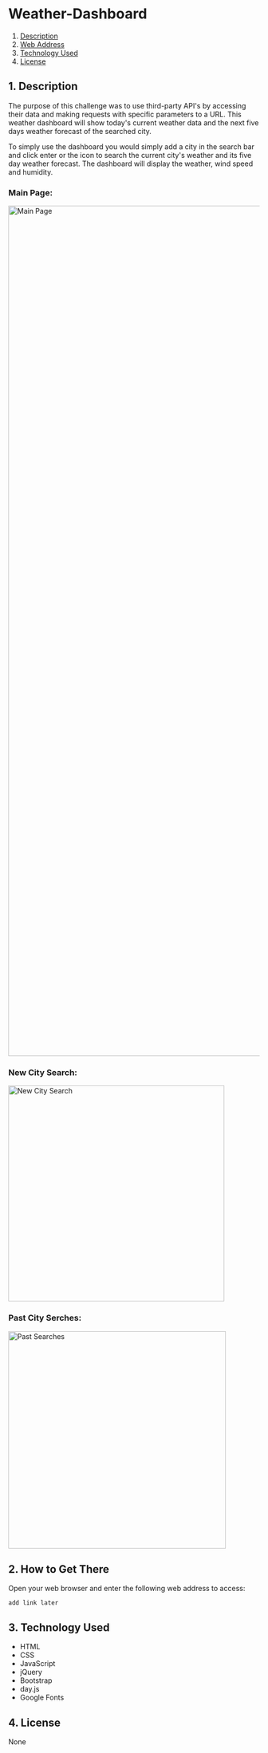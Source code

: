# Weather-Dashboard

1. [ Description ](#desc)
2. [ Web Address ](#web-address)
3. [ Technology Used ](#tech-u)
4. [ License ](#license)

<a name="desc"></a>
## 1. Description
The purpose of this challenge was to use third-party API's by accessing their data and making requests with specific parameters to a URL. This weather dashboard will show today's current weather data and the next five days weather forecast of the searched city.

To simply use the dashboard you would simply add a city in the search bar and click enter or the icon to search the current city's weather and its five day weather forecast. The dashboard will display the weather, wind speed and humidity.

### Main Page:
<img width="1706" alt="Main Page" src="https://user-images.githubusercontent.com/115679155/207241726-64dc29a7-f16c-40b0-bb21-8fe2e68c2dbb.png">

### New City Search:
<img width="433" alt="New City Search" src="https://user-images.githubusercontent.com/115679155/207241721-b34bd3cf-f1ff-4da0-91fc-d40ddf9094bb.png">

### Past City Serches:
<img width="436" alt="Past Searches" src="https://user-images.githubusercontent.com/115679155/207241711-a46466ef-80c8-4088-8098-222d340236fc.png">


## 2. How to Get There

Open your web browser and enter the following web address to access:

```
add link later
```


<a name="tech-u"></a>
## 3. Technology Used
* HTML
* CSS
* JavaScript
* jQuery
* Bootstrap
* day.js
* Google Fonts


<a name="license"></a>
## 4. License
None

<!-- Found this template of a README file online on Google, used previously on past challenge -->
